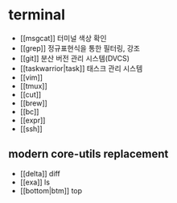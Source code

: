 # terminal

- [[msgcat]] 터미널 색상 확인
- [[grep]] 정규표현식을 통한 필터링, 강조
- [[git]] 분산 버전 관리 시스템(DVCS)
- [[taskwarrior|task]] 태스크 관리 시스템
- [[vim]] 
- [[tmux]]
- [[cut]]
- [[brew]]
- [[bc]]
- [[expr]]
- [[ssh]]

## modern core-utils replacement
- [[delta]] diff
- [[exa]] ls
- [[bottom|btm]] top
